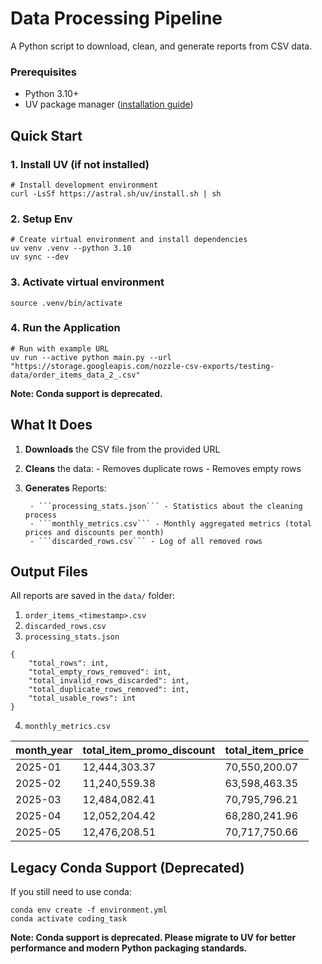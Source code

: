 # Data Processing Pipeline

A Python script to download, clean, and generate reports from CSV data.

### **Prerequisites**
- Python 3.10+
- UV package manager ([installation guide](https://github.com/astral-sh/uv))

## **Quick Start**

### 1. Install UV (if not installed)
```
# Install development environment
curl -LsSf https://astral.sh/uv/install.sh | sh
```
### 2. Setup Env
```
# Create virtual environment and install dependencies
uv venv .venv --python 3.10
uv sync --dev
```
### 3. Activate virtual environment
```
source .venv/bin/activate
```
### 4. Run the Application
```
# Run with example URL
uv run --active python main.py --url "https://storage.googleapis.com/nozzle-csv-exports/testing-data/order_items_data_2_.csv"
```

**Note: Conda support is deprecated.**

## **What It Does**
1. **Downloads** the CSV file from the provided URL
2. **Cleans** the data:
        - Removes duplicate rows
        - Removes empty rows
3. **Generates** Reports:

        - ```processing_stats.json``` - Statistics about the cleaning process
        - ```monthly_metrics.csv``` - Monthly aggregated metrics (total prices and discounts per month)
        - ```discarded_rows.csv``` - Log of all removed rows

## **Output Files**
All reports are saved in the ```data/``` folder:
1. ```order_items_<timestamp>.csv```
2. ```discarded_rows.csv```
3. ```processing_stats.json```
```
{
    "total_rows": int,
    "total_empty_rows_removed": int,
    "total_invalid_rows_discarded": int,
    "total_duplicate_rows_removed": int,
    "total_usable_rows": int
}
```

4. ```monthly_metrics.csv```

| month_year | total_item_promo_discount | total_item_price |
|------------|---------------------------|------------------|
| 2025-01    | 12,444,303.37            | 70,550,200.07    |
| 2025-02    | 11,240,559.38            | 63,598,463.35    |
| 2025-03    | 12,484,082.41            | 70,795,796.21    |
| 2025-04    | 12,052,204.42            | 68,280,241.96    |
| 2025-05    | 12,476,208.51            | 70,717,750.66    |

## **Legacy Conda Support (Deprecated)**
If you still need to use conda:
```
conda env create -f environment.yml
conda activate coding_task
```
**Note: Conda support is deprecated. Please migrate to UV for better performance and modern Python packaging standards.**
